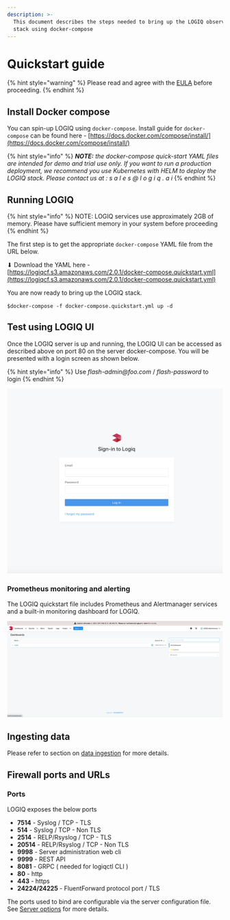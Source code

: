 ```yaml
---
description: >-
  This document describes the steps needed to bring up the LOGIQ observability
  stack using docker-compose
---
```


# Quickstart guide

{% hint style="warning" %}
Please read and agree with the [EULA](https://docs.logiq.ai/eula/eula) before proceeding. 
{% endhint %}

## Install Docker compose

You can spin-up LOGIQ using `docker-compose`. Install guide for `docker-compose` can be found here - [https://docs.docker.com/compose/install/](https://docs.docker.com/compose/install/)

{% hint style="info" %}
_**NOTE:** the docker-compose quick-start YAML files are intended for demo and trial use only. If you want to run a production deployment, we recommend you use Kubernetes with HELM to deploy the LOGIQ stack. Please contact us at : s a l e s @ l o g i q . a i_
{% endhint %}

## Running LOGIQ

{% hint style="info" %}
NOTE: LOGIQ services use approximately 2GB of memory. Please have sufficient memory in your system before proceeding
{% endhint %}

The first step is to get the appropriate `docker-compose` YAML file from the URL below.

⬇ Download the YAML here - [https://logiqcf.s3.amazonaws.com/2.0.1/docker-compose.quickstart.yml](https://logiqcf.s3.amazonaws.com/2.0.1/docker-compose.quickstart.yml)

You are now ready to bring up the LOGIQ stack.

```text
$docker-compose -f docker-compose.quickstart.yml up -d
```

## Test using LOGIQ UI

Once the LOGIQ server is up and running, the LOGIQ UI can be accessed as described above on port 80 on the server docker-compose. You will be presented with a login screen as shown below.

{% hint style="info" %}
Use _flash-admin@foo.com_ / _flash-password_ to login
{% endhint %}

![](../.gitbook/assets/screen-shot-2020-01-19-at-2.14.21-pm.png)

### Prometheus monitoring and alerting

The LOGIQ quickstart file includes Prometheus and Alertmanager services and a built-in monitoring dashboard for LOGIQ.

![](../.gitbook/assets/screen-shot-2020-08-18-at-10.33.55-pm.png)

## Ingesting data

Please refer to section on [data ingestion](agentless.md) for more details.

## Firewall ports and URLs

### Ports

LOGIQ exposes the below ports

* **7514** - Syslog / TCP - TLS
* **514** - Syslog / TCP - Non TLS
* **2514** - RELP/Rsyslog / TCP - TLS
* **20514** - RELP/Rsyslog / TCP - Non TLS
* **9998** - Server administration web cli
* **9999** - REST API
* **8081** - GRPC \( needed for logiqctl CLI \)
* **80** - http
* **443** - https
* **24224/24225** - FluentForward protocol port / TLS

The ports used to bind are configurable via the server configuration file. See [Server options](../logiq-log-ingest-server-configuration/server-options.md) for more details.

